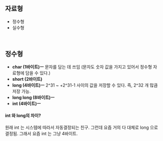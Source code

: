 ## 자료형
- 정수형
- 실수형

<br>

## 정수형
- **char (1바이트)ㅡ** 문자를 담는 데 쓰임 (문자도 숫자 값을 가지고 있어서 정수형 자료형에 담을 수 있다.)
- **short (2바이트)**
- **long (4바이트)ㅡ** 2^31 ~ +2^31-1 사이의 값을 저장할 수 있다. 즉, 2^32 개 많큼 저장 가능.
- **long long (8바이트)ㅡ**
- **int (4바이트)ㅡ**

#### int 와 ‌long의 차이?
원래 int 는 시스템에 따라서 자동결정되는 친구. 그런데 요즘 거의 다 대체로 long 으로 결정됨. 그래서 요즘 int 는 그냥 4바이트.
